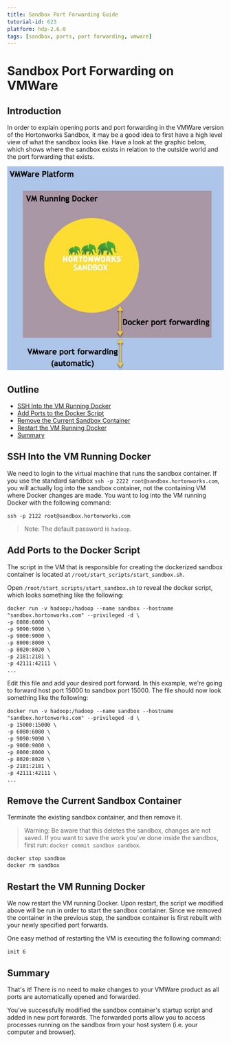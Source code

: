 ```yaml
---
title: Sandbox Port Forwarding Guide
tutorial-id: 623
platform: hdp-2.6.0
tags: [sandbox, ports, port forwarding, vmware]
---
```


# Sandbox Port Forwarding on VMWare

## Introduction

In order to explain opening ports and port forwarding in the VMWare version of the Hortonworks Sandbox, it may be a good idea to first have a high level view of what the sandbox looks like. Have a look at the graphic below, which shows where the sandbox exists in relation to the outside world and the port forwarding that exists.

![VMWare Sandbox Architecture](assets/vmware-sandbox-architecture.jpg)

## Outline

-   [SSH Into the VM Running Docker](#ssh-into-the-vm-running-docker)
-   [Add Ports to the Docker Script](#add-ports-to-the-docker-script)
-   [Remove the Current Sandbox Container](#remove-the-current-sandbox-container)
-   [Restart the VM Running Docker](#restart-the-vm-running-docker)
-   [Summary](#summary)

## SSH Into the VM Running Docker

We need to login to the virtual machine that runs the sandbox container. If you use the standard sandbox `ssh -p 2222 root@sandbox.hortonworks.com`, you will actually log into the sandbox container, not the containing VM where Docker changes are made. You want to log into the VM running Docker with the following command:

```
ssh -p 2122 root@sandbox.hortonworks.com
```

> Note: The default password is `hadoop`.

## Add Ports to the Docker Script

The script in the VM that is responsible for creating the dockerized sandbox container is located at `/root/start_scripts/start_sandbox.sh`.

Open `/root/start_scripts/start_sandbox.sh` to reveal the docker script, which looks something like the following:

```
docker run -v hadoop:/hadoop --name sandbox --hostname "sandbox.hortonworks.com" --privileged -d \
-p 6080:6080 \
-p 9090:9090 \
-p 9000:9000 \
-p 8000:8000 \
-p 8020:8020 \
-p 2181:2181 \
-p 42111:42111 \
...
```

Edit this file and add your desired port forward.  In this example, we're going to forward host port 15000 to sandbox port 15000.  The file should now look something like the following:

```
docker run -v hadoop:/hadoop --name sandbox --hostname "sandbox.hortonworks.com" --privileged -d \
-p 15000:15000 \
-p 6080:6080 \
-p 9090:9090 \
-p 9000:9000 \
-p 8000:8000 \
-p 8020:8020 \
-p 2181:2181 \
-p 42111:42111 \
...
```

## Remove the Current Sandbox Container

Terminate the existing sandbox container, and then remove it.

> Warning: Be aware that this deletes the sandbox, changes are not saved.  If you want to save the work you've done inside the sandbox, first run: `docker commit sandbox sandbox`.

```
docker stop sandbox
docker rm sandbox
```

## Restart the VM Running Docker

We now restart the VM running Docker.  Upon restart, the script we modified above will be run in order to start the sandbox container.  Since we removed the container in the previous step, the sandbox container is first rebuilt with your newly specified port forwards.

One easy method of restarting the VM is executing the following command:

```
init 6
```

## Summary

That's it!  There is no need to make changes to your VMWare product as all ports are automatically opened and forwarded.

You've successfully modified the sandbox container's startup script and added in new port forwards.  The forwarded ports allow you to access processes running on the sandbox from your host system (i.e. your computer and browser).
